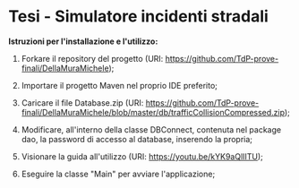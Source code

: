 # Tesi - Simulatore incidenti stradali

**Istruzioni per l'installazione e l'utilizzo:**

1. Forkare il repository del progetto (URI: https://github.com/TdP-prove-finali/DellaMuraMichele);

2. Importare il progetto Maven nel proprio IDE preferito;

3. Caricare il file Database.zip (URI: https://github.com/TdP-prove-finali/DellaMuraMichele/blob/master/db/trafficCollisionCompressed.zip);

4. Modificare, all'interno della classe DBConnect, contenuta nel package dao, la password di accesso al database, inserendo la propria;

5. Visionare la guida all'utilizzo (URI: https://youtu.be/kYK9aQlIITU);

6. Eseguire la classe "Main" per avviare l'applicazione;

